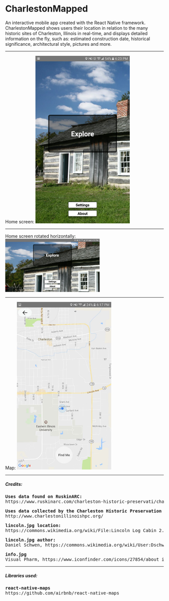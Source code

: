 # CharlestonMapped
An interactive mobile app created with the React Native framework. CharlestonMapped shows users their location in relation to the many historic sites of Charleston, Illinois in real-time, and displays detailed information on the fly, such as: estimated construction date, historical significance, architectural style, pictures and more.
<br />
<hr>
Home screen:
<img src="https://github.com/Awpatterson217/Charleston-IL-Historic-Sites/blob/master/CharlestonMapped/screenshots/home.jpg" width="300">
<hr>
Home screen rotated horizontally:
<img src="https://github.com/Awpatterson217/Charleston-IL-Historic-Sites/blob/master/CharlestonMapped/screenshots/home_sideways.jpg" width="300">
<hr>
Map: 
<img src="https://github.com/Awpatterson217/Charleston-IL-Historic-Sites/blob/master/CharlestonMapped/screenshots/map.jpg" width="300">
<hr>
<h5>Credits:</h5> 
<pre><b>Uses data found on RuskinARC:</b>  
https://www.ruskinarc.com/charleston-historic-preservati/charleston-historic-preservati/</pre> 

<pre><b>Uses data collected by the Charleston Historic Preservation Commission:</b> 
http://www.charlestonillinoishpc.org/</pre> 

<pre><b>lincoln.jpg location:</b>         
https://commons.wikimedia.org/wiki/File:Lincoln_Log_Cabin_2.jpg</pre> 

<pre><b>lincoln.jpg author:</b>           
Daniel Schwen, https://commons.wikimedia.org/wiki/User:Dschwen</pre>

<pre><b>info.jpg</b>           
Visual Pharm, https://www.iconfinder.com/icons/27854/about_i_information_icon#size=256</pre>

<hr>
<h5>Libraries used:</h5>

<pre><b>react-native-maps</b>                
https://github.com/airbnb/react-native-maps </pre>


